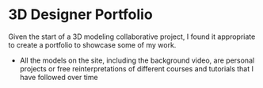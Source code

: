 # 3D Designer Portfolio

Given the start of a 3D modeling collaborative project, I found it appropriate to create a portfolio to showcase some of my work.

* All the models on the site, including the background video, are personal projects or free reinterpretations of different courses and tutorials that I have followed over time
